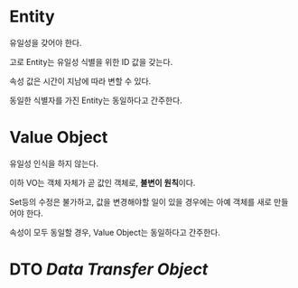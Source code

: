 # Entity

유일성을 갖어야 한다.

고로 Entity는 유일성 식별을 위한 ID 값을 갖는다.

속성 값은 시간이 지남에 따라 변할 수 있다.

동일한 식별자를 가진 Entity는 동일하다고 간주한다.

# Value Object

유일성 인식을 하지 않는다.

이하 VO는 객체 자체가 곧 값인 객체로, **불변이 원칙**이다.

Set등의 수정은 불가하고, 값을 변경해야할 일이 있을 경우에는 아예 객체를 새로 만들어야 한다.

속성이 모두 동일할 경우, Value Object는 동일하다고 간주한다.

# DTO _Data Transfer Object_